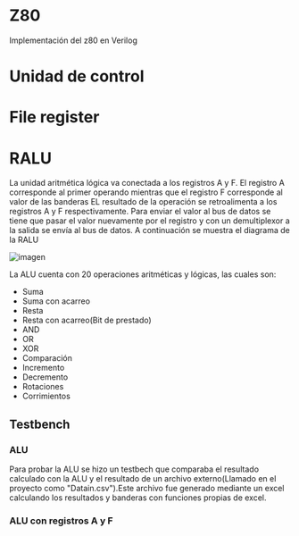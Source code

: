# Z80
Implementación del z80 en Verilog
# Unidad de control

# File register
# RALU
 La unidad aritmética lógica va conectada a los registros A y F. El registro A corresponde al primer operando mientras que el registro F corresponde al valor de las banderas
 EL resultado de la operación se retroalimenta a los registros A y F respectivamente. Para enviar el valor al bus de datos se tiene que pasar el valor nuevamente por el registro y con un demultiplexor a la salida se envía al bus de datos. A continuación se muestra el diagrama de la RALU

![imagen](https://user-images.githubusercontent.com/117603745/204180242-6976b357-0b7a-4f29-b4e8-b5c0a2873969.png)

La ALU cuenta con 20 operaciones aritméticas y lógicas, las cuales son:

- Suma
- Suma con acarreo
- Resta
- Resta con acarreo(Bit de prestado)
- AND
- OR
- XOR
- Comparación
- Incremento
- Decremento
- Rotaciones
- Corrimientos

## Testbench
### ALU
Para probar la ALU se hizo un testbech que comparaba el resultado calculado con la ALU  y el resultado de un archivo externo(Llamado en el proyecto como "Datain.csv").Este archivo fue generado mediante un excel calculando los resultados y banderas con funciones propias de excel.

### ALU con registros A y F

